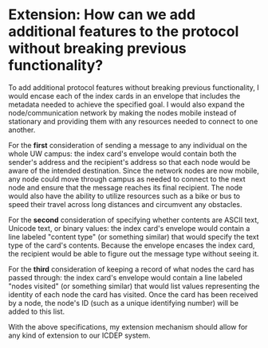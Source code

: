 <h1> Extension: How can we add additional features to the protocol without breaking previous functionality? </h1>

<p>
  To add additional protocol features without breaking previous functionality, I would encase each of the index cards in an envelope that includes the metadata needed to achieve the specified goal. I would also expand the node/communication network by making the nodes mobile instead of stationary and providing them with any resources needed to connect to one another.
</p>

<p>
  For the <b>first</b> consideration of sending a message to any individual on the whole UW campus: the index card's envelope would contain both the sender's address and the recipient's address so that each node would be aware of the intended destination. Since the network nodes are now mobile, any node could move through campus as needed to connect to the next node and ensure that the message reaches its final recipient. The node would also have the ability to utilize resources such as a bike or bus to speed their travel across long distances and circumvent any obstacles.
</p>

<p>
  For the <b>second</b> consideration of specifying whether contents are ASCII text, Unicode text, or binary values: the index card's envelope would contain a line labeled "content type" (or something similar) that would specify the text type of the card's contents. Because the envelope encases the index card, the recipient would be able to figure out the message type without seeing it.
</p>

<p>
  For the <b>third</b> consideration of keeping a record of what nodes the card has passed through: the index card's envelope would contain a line labeled "nodes visited" (or something similar) that would list values representing the identity of each node the card has visited. Once the card has been received by a node, the node's ID (such as a unique identifying number) will be added to this list.
</p>

<p>
  With the above specifications, my extension mechanism should allow for any kind of extension to our ICDEP system.
</p>
